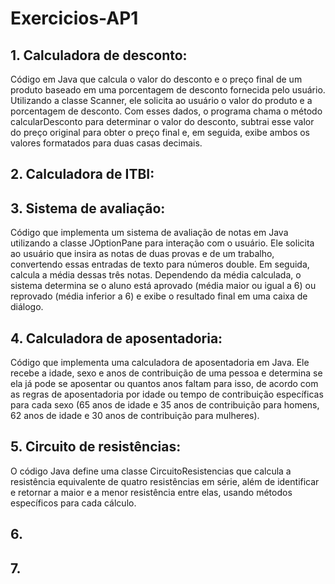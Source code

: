 # Exercicios-AP1

## 1. Calculadora de desconto: 
Código em Java que calcula o valor do desconto e o preço final de um produto baseado em uma porcentagem de desconto fornecida pelo usuário. Utilizando a classe Scanner, ele solicita ao usuário o valor do produto e a porcentagem de desconto. Com esses dados, o programa chama o método calcularDesconto para determinar o valor do desconto, subtrai esse valor do preço original para obter o preço final e, em seguida, exibe ambos os valores formatados para duas casas decimais.

## 2. Calculadora de ITBI:

## 3. Sistema de avaliação:
Código que implementa um sistema de avaliação de notas em Java utilizando a classe JOptionPane para interação com o usuário. Ele solicita ao usuário que insira as notas de duas provas e de um trabalho, convertendo essas entradas de texto para números double. Em seguida, calcula a média dessas três notas. Dependendo da média calculada, o sistema determina se o aluno está aprovado (média maior ou igual a 6) ou reprovado (média inferior a 6) e exibe o resultado final em uma caixa de diálogo.

## 4. Calculadora de aposentadoria:
Código que implementa uma calculadora de aposentadoria em Java. Ele recebe a idade, sexo e anos de contribuição de uma pessoa e determina se ela já pode se aposentar ou quantos anos faltam para isso, de acordo com as regras de aposentadoria por idade ou tempo de contribuição específicas para cada sexo (65 anos de idade e 35 anos de contribuição para homens, 62 anos de idade e 30 anos de contribuição para mulheres).

## 5. Circuito de resistências:
O código Java define uma classe CircuitoResistencias que calcula a resistência equivalente de quatro resistências em série, além de identificar e retornar a maior e a menor resistência entre elas, usando métodos específicos para cada cálculo.

## 6.

## 7.

